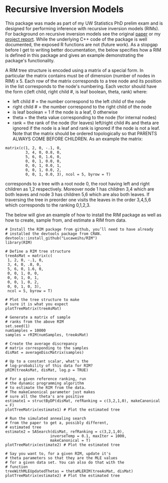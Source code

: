 # Recursive Inversion Models

This package was made as part of my UW Statistics PhD prelim exam and is designed for performing inference with recursive inversion models (RIMs). For background on recursive inversion models see the original [paper](https://papers.nips.cc/paper/5579-recursive-inversion-models-for-permutations) or my [project report](https://www.stat.washington.edu/~lucaw/assets/revisiting_recursive_inversion_models_for_permutations.pdf). While the underlying C++ code of the package is well documented, the exposed R functions are not (future work). As a stopgap before I get to writing better documentation, the below specifies how a RIM is defined in this package and gives an example demonstrating the package's functionality.

A RIM tree structure is encoded using a matrix of a special form. In particular the matrix contains must be of dimension (number of nodes in RIM) x 5. Each row of the matrix corresponds to a tree node and its position in the list corresponds to the node's numbering. Each vector should have the form c(left child, right child #, is leaf boolean, theta, rank) where:
* left child # = the number correspond to the left child of the node
* right child # = the number correspond to the right child of the node
* is leaf boolean = 1 if the node is a leaf, 0 otherwise
* theta = the theta value corresponding to the node (for internal nodes)
* rank = the rank of the node (for leaves) left/right child #s and theta are ignored if the node is a leaf and rank is ignored if the node is not a leaf. 
Note that the matrix should be ordered topologically so that PARENTS ALWAYS COME BEFORE CHILDREN. As an example the matrix:

```
matrix(c(1, 2, 0, -.1, 0,
         3, 4, 0, 0.8, 0,
         5, 6, 0, 1.6, 0,
         0, 0, 1, 0.0, 0,
         0, 0, 1, 0.0, 1,
         0, 0, 1, 0.0, 2,
         0, 0, 1, 0.0, 3), ncol = 5, byrow = T)       
```

corresponds to a tree with a root node 0, the root having left and right children as 1,2 respectively. Moreover node 1 has children 3,4 which are both leaves and node 3 has children 5,6 which are also both leaves. If traversing the tree in preorder one visits the leaves in the order 3,4,5,6 which corresponds to the ranking 0,1,2,3.

The below will give an example of how to install the RIM package as well as how to create, sample from, and estimate a RIM from data.

```
# Install the RIM package from github, you’ll need to have already
# installed the devtools package from CRAN.
devtools::install_github("Lucaweihs/RIM")
library(RIM)

# Define a RIM tree structure
treeAsMat = matrix(c(
 1, 2, 0, -.1, 0,
 3, 4, 0, .8, 0,
 5, 6, 0, 1.6, 0,
 0, 0, 1, 0, 0,
 0, 0, 1, 0, 1,
 0, 0, 1, 0, 2,
 0, 0, 1, 0, 3),
 ncol = 5, byrow = T)

# Plot the tree structure to make
# sure it is what you expect
plotTreeMatrix(treeAsMat)

# Generate a matrix of sample
# ranks from the above RIM
set.seed(1)
numSamples = 10000
samples = rRIM(numSamples, treeAsMat)

# Create the average discrepancy
# matrix corresponding to the samples
disMat = averageDiscMatrix(samples)

# Up to a constant scalar, what's the 
# log-probability of this data for RIM?
pRIM(treeAsMat, disMat, log.p = TRUE)

# For a given reference ranking, run
# the dynamic programming algorithm
# to estimate the RIM from the data.
# The makeCanonical parameter just makes
# sure all the theta's are positive
estimate1 = structByDP(disMat, refRanking = c(3,2,1,0), makeCanonical = F)
plotTreeMatrix(estimate1) # Plot the estimated tree

# Run the simulated annealing search
# from the paper to get a, possibly different,
# estimated tree
estimate2 = SASearch(disMat, refRanking = c(3,2,1,0), 
                    inverseTemp = 0.1, maxIter = 1000,
                    makeCanonical = T)
plotTreeMatrix(estimate2) # Plot the estimated tree

# Say you want to, for a given RIM, update it's
# theta parameters so that they are the MLE values
# for a given data set. You can also do that with the
# function
treeWithMLEUpdatedThetas = thetaMLERIM(treeAsMat, disMat)
plotTreeMatrix(estimate2) # Plot the estimated tree
```
